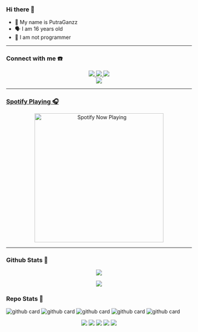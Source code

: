### Hi there 👋



<p align="center">

- 👼 My name is PutraGanzz 
- 🗣️ I am 16 years old 
- 🔭 I am not programmer

</p>

------
### Connect with me ☎️
<p align="center">
  <a href="https://instagram.com/PutraGanzz"><img src="https://img.shields.io/badge/Instagram-E4405F?style=for-the-badge&logo=instagram&logoColor=white"/> 
  <a href="https://wa.me/+6285854721440"><img src="https://img.shields.io/badge/WhatsApp-25D366?style=for-the-badge&logo=whatsapp&logoColor=white" />
  <a href="https://t.me/travyours"><img src="https://img.shields.io/badge/Telegram-%230088cc.svg?&style=for-the-badge&logo=telegram&logoColor=white" /> <br>
  <a name=PutraGanzz&label=VIEWS&style=flat-square&color=orange" />
  <a href="https://github.com/PUTRA-gblk"><img src="https://img.shields.io/badge/-GitHub-black?style=flat-square&logo=github" /> 


------

### Spotify Playing 🎧

<p align="center">
  <a href="https://open.spotify.com/track/0lks2Kt9veMOFEAPN0fsqN?si=rZQokOSUSFW809RqFRgJNQ&utm_source=copy-link&context=spotify%3Aplaylist%3A37i9dQZF1DXbc4fNXqfjT8" target="_blank"><img src="https://now-playing-on-spotify.vercel.app/api/spotify" alt="Spotify Now Playing" width="350"/></a>
</p>

------

### Github Stats 🚀

<p align="center"><a href="https://github.com/PUTRA-gblk"><img src="https://github-readme-stats.vercel.app/api?username=PUTRA-gblk&show_icons=true&theme=radical"></a></p>
<p align="center"><a href="https://github.com/PUTRA-gblk"><img src="https://github-readme-stats.vercel.app/api/top-langs/?username=PUTRA-gblk&theme=radical&layout=compact"></a></p> 

### Repo Stats 🔭
![github card](https://github-readme-stats.vercel.app/api/pin/?username=PUTRA-gblk&repo=api-PUTRA-gblk&theme=dark)
![github card](https://github-readme-stats.vercel.app/api/pin/?username=PUTRA-gblk&repo=PUTTBOTZ3&theme=nightowl)
![github card](https://github-readme-stats.vercel.app/api/pin/?username=PUTRA-gblk&repo=PUTTBOTZ2&theme=dark)
![github card](https://github-readme-stats.vercel.app/api/pin/?username=PUTRA-gblk&repo=PUTTBOTZ2&theme=nightowl)
![github card](https://github-readme-stats.vercel.app/api/pin/?username=PUTRA-gblk&repo=PUTTBOTZ&theme=nightowl)


<p align="center">
    <img src="https://img.shields.io/badge/OS-Linux-blue?&logo=Linux" />
    <img src="https://img.shields.io/badge/OS-Windows-blue?&logo=Windows" />
    <img src="https://img.shields.io/badge/IDE-Xcode-blue?&logo=xcode" />
    <img src="https://img.shields.io/badge/Text%20Editor-Visual%20Studio%20Code-blue?&logo=visual%20studio%20code&logoColor=blue" />
    <img src="https://img.shields.io/badge/Sublime%20Text-gray?&logo=Sublime-Text" />
</p>
